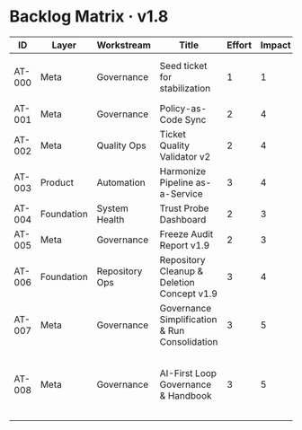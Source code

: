# Backlog Matrix · v1.8

| ID | Layer | Workstream | Title | Effort | Impact | Confidence | Priority | Status | Owner | Notes |
|---|---|---|---|---|---|---|---|---|---|---|
| AT-000 | Meta | Governance | Seed ticket for stabilization | 1 | 1 | 1 | 1 | done | Stephan | System baseline proof (CI/Harmonize/Freeze ok) |
| AT-001 | Meta | Governance | Policy-as-Code Sync | 2 | 4 | 4 | 5 | done | Stephan | Acceptance ok (100%) |
| AT-002 | Meta | Quality Ops | Ticket Quality Validator v2 | 2 | 4 | 3 | 4 | ready | Stephan | Score ≥80; DoR/DoD/Proof enforced |
| AT-003 | Product | Automation | Harmonize Pipeline as-a-Service | 3 | 4 | 3 | 4 | ready | Stephan | Reusable CI steps ≥60% coverage |
| AT-004 | Foundation | System Health | Trust Probe Dashboard | 2 | 3 | 3 | 3 | ready | Stephan | Visual SHS/Drift/Proofs |
| AT-005 | Meta | Governance | Freeze Audit Report v1.9 | 2 | 3 | 3 | 3 | ready | Stephan | Quarterly freeze summary |
| AT-006 | Foundation | Repository Ops | Repository Cleanup & Deletion Concept v1.9 | 3 | 4 | 4 | 4 | ready | Stephan | Remove legacy artefacts + rules |
| AT-007 | Meta | Governance | Governance Simplification & Run Consolidation | 3 | 5 | 3 | 5 | ready | Stephan | Per-layer pipelines; reduce runs |
| AT-008 | Meta | Governance | AI-First Loop Governance & Handbook | 3 | 5 | 4 | 5 | ready | Stephan | Define loop-based gates (ChatGPT / Codex / Operator) + create AI-First Handbook for consistent operation |
